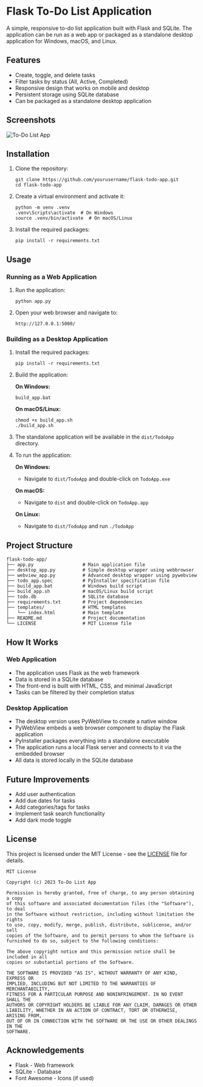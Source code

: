 # Flask To-Do List Application

A simple, responsive to-do list application built with Flask and SQLite. The application can be run as a web app or packaged as a standalone desktop application for Windows, macOS, and Linux.

## Features

- Create, toggle, and delete tasks
- Filter tasks by status (All, Active, Completed)
- Responsive design that works on mobile and desktop
- Persistent storage using SQLite database
- Can be packaged as a standalone desktop application

## Screenshots

![To-Do List App](screenshots/todo-app.png)

## Installation

1. Clone the repository:
   ```
   git clone https://github.com/yourusername/flask-todo-app.git
   cd flask-todo-app
   ```

2. Create a virtual environment and activate it:
   ```
   python -m venv .venv
   .venv\Scripts\activate  # On Windows
   source .venv/bin/activate  # On macOS/Linux
   ```

3. Install the required packages:
   ```
   pip install -r requirements.txt
   ```

## Usage

### Running as a Web Application

1. Run the application:
   ```
   python app.py
   ```

2. Open your web browser and navigate to:
   ```
   http://127.0.0.1:5000/
   ```

### Building as a Desktop Application

1. Install the required packages:
   ```
   pip install -r requirements.txt
   ```

2. Build the application:

   **On Windows:**
   ```
   build_app.bat
   ```

   **On macOS/Linux:**
   ```
   chmod +x build_app.sh
   ./build_app.sh
   ```

3. The standalone application will be available in the `dist/TodoApp` directory.

4. To run the application:

   **On Windows:**
   - Navigate to `dist/TodoApp` and double-click on `TodoApp.exe`

   **On macOS:**
   - Navigate to `dist` and double-click on `TodoApp.app`

   **On Linux:**
   - Navigate to `dist/TodoApp` and run `./TodoApp`

## Project Structure

```
flask-todo-app/
├── app.py                  # Main application file
├── desktop_app.py          # Simple desktop wrapper using webbrowser
├── webview_app.py          # Advanced desktop wrapper using pywebview
├── todo_app.spec           # PyInstaller specification file
├── build_app.bat           # Windows build script
├── build_app.sh            # macOS/Linux build script
├── todo.db                 # SQLite database
├── requirements.txt        # Project dependencies
├── templates/              # HTML templates
│   └── index.html          # Main template
├── README.md               # Project documentation
└── LICENSE                 # MIT License file
```

## How It Works

### Web Application
- The application uses Flask as the web framework
- Data is stored in a SQLite database
- The front-end is built with HTML, CSS, and minimal JavaScript
- Tasks can be filtered by their completion status

### Desktop Application
- The desktop version uses PyWebView to create a native window
- PyWebView embeds a web browser component to display the Flask application
- PyInstaller packages everything into a standalone executable
- The application runs a local Flask server and connects to it via the embedded browser
- All data is stored locally in the SQLite database

## Future Improvements

- Add user authentication
- Add due dates for tasks
- Add categories/tags for tasks
- Implement task search functionality
- Add dark mode toggle

## License

This project is licensed under the MIT License - see the [LICENSE](LICENSE) file for details.

```
MIT License

Copyright (c) 2023 To-Do List App

Permission is hereby granted, free of charge, to any person obtaining a copy
of this software and associated documentation files (the "Software"), to deal
in the Software without restriction, including without limitation the rights
to use, copy, modify, merge, publish, distribute, sublicense, and/or sell
copies of the Software, and to permit persons to whom the Software is
furnished to do so, subject to the following conditions:

The above copyright notice and this permission notice shall be included in all
copies or substantial portions of the Software.

THE SOFTWARE IS PROVIDED "AS IS", WITHOUT WARRANTY OF ANY KIND, EXPRESS OR
IMPLIED, INCLUDING BUT NOT LIMITED TO THE WARRANTIES OF MERCHANTABILITY,
FITNESS FOR A PARTICULAR PURPOSE AND NONINFRINGEMENT. IN NO EVENT SHALL THE
AUTHORS OR COPYRIGHT HOLDERS BE LIABLE FOR ANY CLAIM, DAMAGES OR OTHER
LIABILITY, WHETHER IN AN ACTION OF CONTRACT, TORT OR OTHERWISE, ARISING FROM,
OUT OF OR IN CONNECTION WITH THE SOFTWARE OR THE USE OR OTHER DEALINGS IN THE
SOFTWARE.
```

## Acknowledgements

- Flask - Web framework
- SQLite - Database
- Font Awesome - Icons (if used)
